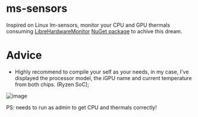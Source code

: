 # ms-sensors
Inspired on Linux lm-sensors, monitor your CPU and GPU thermals consuming [LibreHardwareMonitor](https://github.com/LibreHardwareMonitor/LibreHardwareMonitor) [NuGet package](https://www.nuget.org/packages/LibreHardwareMonitorLib/0.9.2-pre158) to achive this dream.

# Advice 
- Highly recommend to compile your self as your needs, in my case, I've displayed the processor model, the iGPU name and current temperature from both chips. (Ryzen SoC);

![image](https://user-images.githubusercontent.com/73988556/199098941-981ced05-a1f8-4827-bb61-5fb62a8ca95a.png)

PS: needs to run as admin to get CPU and thermals correctly!
